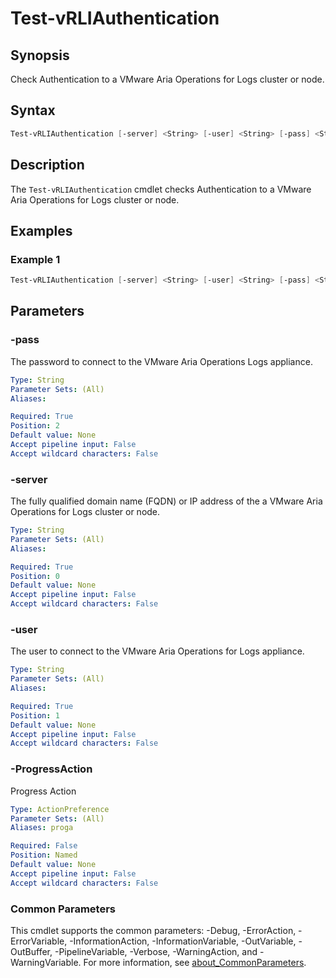 # Test-vRLIAuthentication

## Synopsis

Check Authentication to a VMware Aria Operations for Logs cluster or node.

## Syntax

```powershell
Test-vRLIAuthentication [-server] <String> [-user] <String> [-pass] <String> [-ProgressAction <ActionPreference>] [<CommonParameters>]
```

## Description

The `Test-vRLIAuthentication` cmdlet checks Authentication to a VMware Aria Operations for Logs cluster or node.

## Examples

### Example 1

```powershell
Test-vRLIAuthentication [-server] <String> [-user] <String> [-pass] <String>
```

## Parameters

### -pass

The password to connect to the VMware Aria Operations Logs appliance.

```yaml
Type: String
Parameter Sets: (All)
Aliases:

Required: True
Position: 2
Default value: None
Accept pipeline input: False
Accept wildcard characters: False
```

### -server

The fully qualified domain name (FQDN) or IP address of the a VMware Aria Operations for Logs cluster or node.

```yaml
Type: String
Parameter Sets: (All)
Aliases:

Required: True
Position: 0
Default value: None
Accept pipeline input: False
Accept wildcard characters: False
```

### -user

The user to connect to the VMware Aria Operations for Logs appliance.

```yaml
Type: String
Parameter Sets: (All)
Aliases:

Required: True
Position: 1
Default value: None
Accept pipeline input: False
Accept wildcard characters: False
```

### -ProgressAction

Progress Action

```yaml
Type: ActionPreference
Parameter Sets: (All)
Aliases: proga

Required: False
Position: Named
Default value: None
Accept pipeline input: False
Accept wildcard characters: False
```

### Common Parameters

This cmdlet supports the common parameters: -Debug, -ErrorAction, -ErrorVariable, -InformationAction, -InformationVariable, -OutVariable, -OutBuffer, -PipelineVariable, -Verbose, -WarningAction, and -WarningVariable. For more information, see [about_CommonParameters](http://go.microsoft.com/fwlink/?LinkID=113216).
